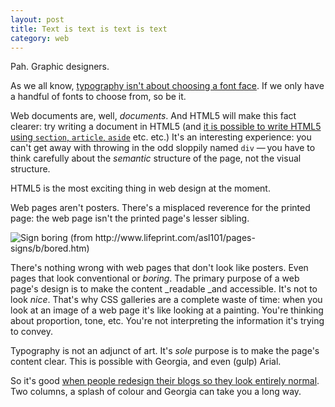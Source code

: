 ```yaml
---
layout: post
title: Text is text is text is text
category: web
---
```


Pah. Graphic designers.

As we all know, [typography isn't about choosing a font face](http://ilovetypography.com/2008/04/04/on-choosing-type/). If we only have a handful of fonts to choose from, so be it.

Web documents are, well, _documents_. And HTML5 will make this fact clearer: try writing a document in HTML5 (and [it is possible to write HTML5 using `section`, `article`, `aside`](http://orderedlist.com/articles/structural-tags-in-html5) etc. etc.) It's an interesting experience: you can't get away with throwing in the odd sloppily named `div` — you have to think carefully about the _semantic_ structure of the page, not the visual structure.

HTML5 is the most exciting thing in web design at the moment.

Web pages aren't posters. There's a misplaced reverence for the printed page: the web page isn't the printed page's lesser sibling.

![Sign boring (from http://www.lifeprint.com/asl101/pages-signs/b/bored.htm)](http://leonpaternoster.com/wp-content/uploads/2009/06/boring.jpg)

There's nothing wrong with web pages that don't look like posters. Even pages that look conventional or _boring_. The primary purpose of a web page's design is to make the content _readable _and accessible. It's not to look _nice_. That's why CSS galleries are a complete waste of time: when you look at an image of a web page it's like looking at a painting. You're thinking about proportion, tone, etc. You're not interpreting the information it's trying to convey.

Typography is not an adjunct of art. It's _sole_ purpose is to make the page's content clear. This is possible with Georgia, and even (gulp) Arial.

So it's good [when people redesign their blogs so they look entirely normal](http://www.zeldman.com/2009/06/12/redesigned/). Two columns, a splash of colour and Georgia can take you a long way.
